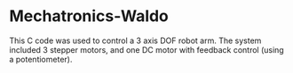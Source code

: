 # Mechatronics-Waldo

This C code was used to control a 3 axis DOF robot arm. 
The system included 3 stepper motors, and one DC motor with feedback control (using a potentiometer).
